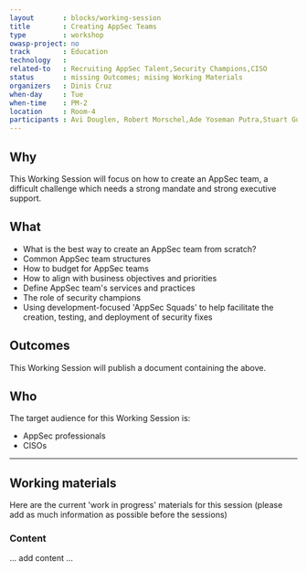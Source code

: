 ```yaml
---
layout       : blocks/working-session
title        : Creating AppSec Teams
type         : workshop
owasp-project: no
track        : Education
technology   :
related-to   : Recruiting AppSec Talent,Security Champions,CISO
status       : missing Outcomes; mising Working Materials
organizers   : Dinis Cruz
when-day     : Tue
when-time    : PM-2
location     : Room-4
participants : Avi Douglen, Robert Morschel,Ade Yoseman Putra,Stuart Gunter, Tiffany Long
---
```


## Why

This Working Session will focus on how to create an AppSec team, a difficult challenge which needs a strong mandate and strong executive support.

## What

 - What is the best way to create an AppSec team from scratch?
 - Common AppSec team structures
 - How to budget for AppSec teams
 - How to align with business objectives and priorities
 - Define AppSec team's services and practices
 - The role of security champions
 - Using development-focused 'AppSec Squads' to help facilitate the creation, testing, and deployment of security fixes
 
## Outcomes 

This Working Session will publish a document containing the above.

## Who

The target audience for this Working Session is:

 - AppSec professionals
 - CISOs

--- 

## Working materials

Here are the current 'work in progress' materials for this session (please add as much information as possible before the sessions)

### Content

... add content ...
